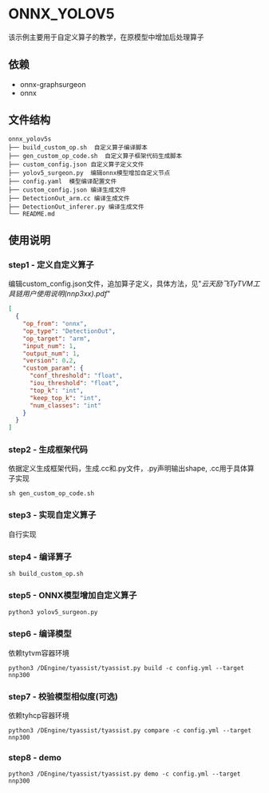 # ONNX_YOLOV5

该示例主要用于自定义算子的教学，在原模型中增加后处理算子

## 依赖

- onnx-graphsurgeon
- onnx

## 文件结构

```
onnx_yolov5s
├── build_custom_op.sh  自定义算子编译脚本
├── gen_custom_op_code.sh  自定义算子框架代码生成脚本
├── custom_config.json 自定义算子定义文件
├── yolov5_surgeon.py  编辑onnx模型增加自定义节点
├── config.yaml  模型编译配置文件
├── custom_config.json 编译生成文件
├── DetectionOut_arm.cc 编译生成文件
├── DetectionOut_inferer.py 编译生成文件
└── README.md
```

## 使用说明

### step1 - 定义自定义算子

编辑custom_config.json文件，追加算子定义，具体方法，见"*云天励飞TyTVM工具链用户使用说明(nnp3xx).pdf*"

```json
[
  {
    "op_from": "onnx",
    "op_type": "DetectionOut",
    "op_target": "arm",
    "input_num": 1,
    "output_num": 1,
    "version": 0.2,
    "custom_param": {
      "conf_threshold": "float",
      "iou_threshold": "float",
      "top_k": "int",
      "keep_top_k": "int",
      "num_classes": "int"
    }
  }
]
```

### step2 - 生成框架代码

依据定义生成框架代码，生成.cc和.py文件，.py声明输出shape, .cc用于具体算子实现

```shell
sh gen_custom_op_code.sh
```

### step3 - 实现自定义算子

自行实现

### step4 - 编译算子

```shell
sh build_custom_op.sh
```

### step5 - ONNX模型增加自定义算子

```shell
python3 yolov5_surgeon.py
```

### step6 - 编译模型

依赖tytvm容器环境

```shell
python3 /DEngine/tyassist/tyassist.py build -c config.yml --target nnp300
```

### step7 - 校验模型相似度(可选)

依赖tyhcp容器环境

```shell
python3 /DEngine/tyassist/tyassist.py compare -c config.yml --target nnp300
```

### step8 - demo

```shell
python3 /DEngine/tyassist/tyassist.py demo -c config.yml --target nnp300
```



